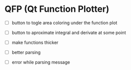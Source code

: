 # QFP (Qt Function Plotter)

- [ ] button to togle area coloring under the function plot
- [ ] button to aproximate integral and derivate at some point

- [ ] make functions thicker
- [ ] better parsing





- [ ] error while parsing message